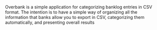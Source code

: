 Overbank is a simple application for categorizing banklog entries in CSV format.
The intention is to have a simple way of organizing all the information that banks allow you to export in CSV, 
categorizing them automatically, and presenting overall results
